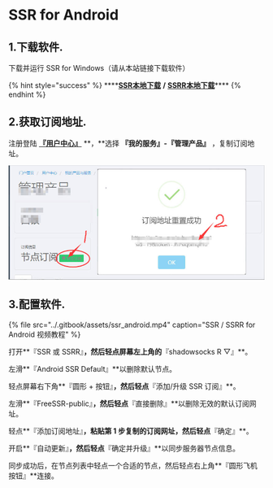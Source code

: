 # SSR for Android

## 1.下载软件.

下载并运行 SSR for Windows（请从本站链接下载软件）

{% hint style="success" %}
\*\*\*\*[**SSR本地下载**](http://dl.nordss.com/ssr_and.apk)  **/**  [**SSRR本地下载**](http://dl.nordss.com/ssrr_and.apk)\*\*\*\*
{% endhint %}

## 2.获取订阅地址.

注册登陆 [**『用户中心』**](https://user.fkwall.com) **，**选择 **『我的服务』-『管理产品』** ，复制订阅地址。

![](../.gitbook/assets/subscribe.jpg)

## 3.配置软件.

{% file src="../.gitbook/assets/ssr\_android.mp4" caption="SSR / SSRR for Android 视频教程" %}

打开**『SSR 或 SSRR』**，然后轻点屏幕左上角的**『shadowsocks R ▽』**。

左滑**『Android SSR Default』**以删除默认节点。

轻点屏幕右下角**『圆形 + 按钮』**，然后轻点**『添加/升级 SSR 订阅』**。

左滑**『FreeSSR-public』**，然后轻点**『直接删除』**以删除无效的默认订阅网址。

轻点**『添加订阅地址』**，粘贴第 1 步复制的订阅网址，然后轻点**『确定』**。

开启**『自动更新』**，然后轻点**『确定并升级』**以同步服务器节点信息。

同步成功后，在节点列表中轻点一个合适的节点，然后轻点右上角**『圆形飞机按钮』**连接。



